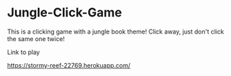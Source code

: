 # Jungle-Click-Game

This is a clicking game with a jungle book theme! Click away, just don't click the same one twice! 

Link to play

https://stormy-reef-22769.herokuapp.com/
